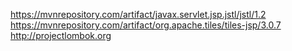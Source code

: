 https://mvnrepository.com/artifact/javax.servlet.jsp.jstl/jstl/1.2<br>
https://mvnrepository.com/artifact/org.apache.tiles/tiles-jsp/3.0.7<br>
http://projectlombok.org<br>
